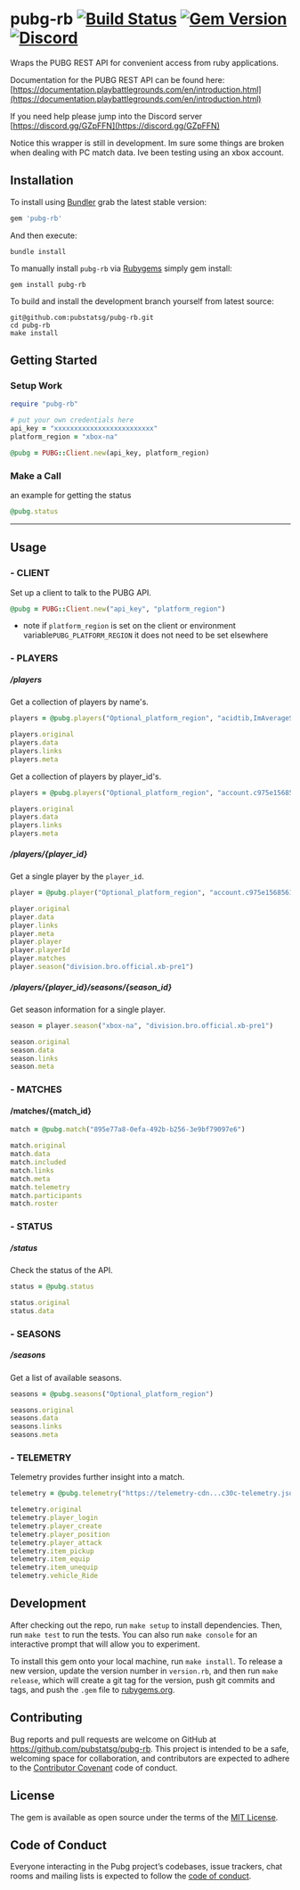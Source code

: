 # pubg-rb  [![Build Status](https://travis-ci.com/pubstatsg/pubg-rb.svg?branch=master)](https://travis-ci.com/pubstatsg/pubg-rb) [![Gem Version](https://img.shields.io/gem/v/pubg-rb.svg)](https://rubygems.org/gems/pubg-rb) [![Discord](https://img.shields.io/discord/442440713393930242.svg?logo=discord)](https://discord.gg/GZpFFN)

Wraps the PUBG REST API for convenient access from ruby applications.

Documentation for the PUBG REST API can be found here: [https://documentation.playbattlegrounds.com/en/introduction.html](https://documentation.playbattlegrounds.com/en/introduction.html)

If you need help please jump into the Discord server [https://discord.gg/GZpFFN](https://discord.gg/GZpFFN)

Notice this wrapper is still in development. Im sure some things are broken when dealing with PC match data. Ive been testing using an xbox account.

## Installation
To install using [Bundler](https://bundler.io/) grab the latest stable version:

```ruby
gem 'pubg-rb'
```

And then execute:

```
bundle install
```
To manually install `pubg-rb` via [Rubygems](https://rubygems.org/) simply gem install:

```
gem install pubg-rb
```

To build and install the development branch yourself from latest source:

```
git@github.com:pubstatsg/pubg-rb.git
cd pubg-rb
make install
```
## Getting Started
### Setup Work
```ruby
require "pubg-rb"

# put your own credentials here
api_key = "xxxxxxxxxxxxxxxxxxxxxxxxx"
platform_region = "xbox-na"

@pubg = PUBG::Client.new(api_key, platform_region)

```

### Make a Call
an example for getting the status

```ruby
@pubg.status
```

---

## Usage

### - CLIENT
Set up a client to talk to the PUBG API.

```ruby
@pubg = PUBG::Client.new("api_key", "platform_region")
```
- note if `platform_region` is set on the client or environment variable`PUBG_PLATFORM_REGION` it does not need to be set elsewhere

### - PLAYERS
##### /players
Get a collection of players by name's.

```ruby
players = @pubg.players("Optional_platform_region", "acidtib,ImAverageSniper")

players.original
players.data
players.links
players.meta
```

Get a collection of players by player_id's.

```ruby
players = @pubg.players("Optional_platform_region", "account.c975e15685614c5f9da44f25598f7670,account.c6d7393a0fed4613973e3d89582f23fc")

players.original
players.data
players.links
players.meta
```

##### /players/{player_id}
Get a single player by the `player_id`.

```ruby
player = @pubg.player("Optional_platform_region", "account.c975e15685614c5f9da44f25598f7670")

player.original
player.data
player.links
player.meta
player.player
player.playerId
player.matches
player.season("division.bro.official.xb-pre1")
```

##### /players/{player_id}/seasons/{season_id}
Get season information for a single player.

```ruby
season = player.season("xbox-na", "division.bro.official.xb-pre1")

season.original
season.data
season.links
season.meta
```

### - MATCHES
#### /matches/{match_id}

```ruby
match = @pubg.match("895e77a8-0efa-492b-b256-3e9bf79097e6")

match.original
match.data
match.included
match.links
match.meta
match.telemetry
match.participants
match.roster
```

### - STATUS
##### /status
Check the status of the API.

```ruby
status = @pubg.status

status.original
status.data
```

### - SEASONS
##### /seasons
Get a list of available seasons.

```ruby
seasons = @pubg.seasons("Optional_platform_region")

seasons.original
seasons.data
seasons.links
seasons.meta
```

### - TELEMETRY
Telemetry provides further insight into a match.

```ruby
telemetry = @pubg.telemetry("https://telemetry-cdn...c30c-telemetry.json")

telemetry.original
telemetry.player_login
telemetry.player_create
telemetry.player_position
telemetry.player_attack
telemetry.item_pickup
telemetry.item_equip
telemetry.item_unequip
telemetry.vehicle_Ride
```

## Development

After checking out the repo, run `make setup` to install dependencies. Then, run `make test` to run the tests. You can also run `make console` for an interactive prompt that will allow you to experiment.

To install this gem onto your local machine, run `make install`. To release a new version, update the version number in `version.rb`, and then run `make release`, which will create a git tag for the version, push git commits and tags, and push the `.gem` file to [rubygems.org](https://rubygems.org).

## Contributing

Bug reports and pull requests are welcome on GitHub at https://github.com/pubstatsg/pubg-rb. This project is intended to be a safe, welcoming space for collaboration, and contributors are expected to adhere to the [Contributor Covenant](http://contributor-covenant.org) code of conduct.

## License

The gem is available as open source under the terms of the [MIT License](https://opensource.org/licenses/MIT).

## Code of Conduct

Everyone interacting in the Pubg project’s codebases, issue trackers, chat rooms and mailing lists is expected to follow the [code of conduct](https://github.com/[USERNAME]/pubg/blob/master/CODE_OF_CONDUCT.md).
